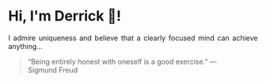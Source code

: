 # Hi, I'm Derrick 👋!
<p align="justify">I admire uniqueness and believe that a clearly focused mind can achieve anything...</p> 
<!-- #quote-start -->
<blockquote>&ldquo;Being entirely honest with oneself is a good exercise.&rdquo; &mdash; <footer>Sigmund Freud</footer></blockquote>
<!-- #quote-end -->
